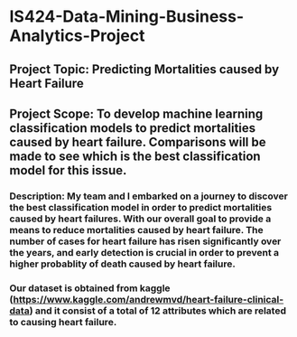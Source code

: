 # IS424-Data-Mining-Business-Analytics-Project

## Project Topic: Predicting Mortalities caused by Heart Failure

## Project Scope: To develop machine learning classification models to predict mortalities caused by heart failure. Comparisons will be made to see which is the best classification model for this issue.

### Description: My team and I embarked on a journey to discover the best classification model in order to predict mortalities caused by heart failures. With our overall goal to provide a means to reduce mortalities caused by heart failure. The number of cases for heart failure has risen significantly over the years, and early detection is crucial in order to prevent a higher probablity of death caused by heart failure. 

### Our dataset is obtained from kaggle (https://www.kaggle.com/andrewmvd/heart-failure-clinical-data) and it consist of a total of 12 attributes which are related to causing heart failure.
